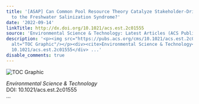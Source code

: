 ```yaml
---
title: '[ASAP] Can Common Pool Resource Theory Catalyze Stakeholder-Driven Solutions
  to the Freshwater Salinization Syndrome?'
date: '2022-09-14'
linkTitle: http://dx.doi.org/10.1021/acs.est.2c01555
source: 'Environmental Science & Technology: Latest Articles (ACS Publications)'
description: '<p><img src="https://pubs.acs.org/cms/10.1021/acs.est.2c01555/asset/images/medium/es2c01555_0003.gif"
  alt="TOC Graphic"/></p><div><cite>Environmental Science & Technology</cite></div><div>DOI:
  10.1021/acs.est.2c01555</div> ...'
disable_comments: true
---
```

<p><img src="https://pubs.acs.org/cms/10.1021/acs.est.2c01555/asset/images/medium/es2c01555_0003.gif" alt="TOC Graphic"/></p><div><cite>Environmental Science & Technology</cite></div><div>DOI: 10.1021/acs.est.2c01555</div> ...